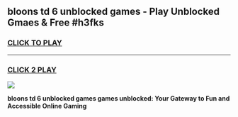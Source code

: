 
## bloons td 6 unblocked games - Play Unblocked Gmaes & Free #h3fks
<h3>
<a href="https://premium.freeplayer.one?title=bloons_td_6_unblocked_games&ref=03M">CLICK TO PLAY</a></h3>
<hr>

<h3>
<a href="https://premium.freeplayer.one?title=bloons_td_6_unblocked_games&ref=03M">CLICK 2 PLAY</a>
  
</h3>

<a href="https://premium.freeplayer.one?title=bloons_td_6_unblocked_games&ref=03M"><img src="https://clearcache.store/games.png"></a>


**bloons td 6 unblocked games games unblocked: Your Gateway to Fun and Accessible Online Gaming**
